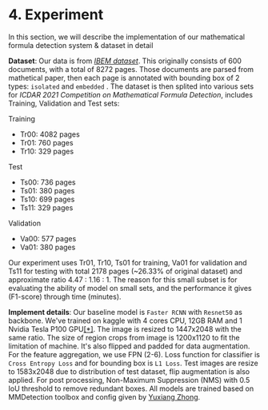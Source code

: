 # 4. Experiment

In this section, we will describe the implementation of our mathematical formula detection system & dataset in detail

**Dataset**: Our data is from [*IBEM dataset*](https://doi.org/10.5281/zenodo.4757864). This originally consists of 600 documents, with a total of 8272 pages. Those documents are parsed from mathetical paper, then each page is annotated with bounding box of 2 types: `isolated` and `embedded` . The dataset is then splited into various sets for *ICDAR 2021 Competition on Mathematical Formula Detection*, includes Training, Validation and Test sets:

Training
- Tr00: 4082 pages
- Tr01: 760 pages
- Tr10: 329 pages

Test
- Ts00: 736 pages
- Ts01: 380 pages
- Ts10: 699 pages
- Ts11: 329 pages

Validation
- Va00: 577 pages
- Va01: 380 pages 

Our experiment uses Tr01, Tr10, Ts01 for training, Va01 for validation and Ts11 for testing with total 2178 pages (~26.33% of original dataset) and approximate ratio 4.47 : 1.16 : 1. The reason for this small subset is for evaluating the ability of model on small sets, and the performance it gives (F1-score) through time (minutes).

**Implement details**: Our baseline model is `Faster RCNN` with `Resnet50` as backbone. We've trained on kaggle with 4 cores CPU, 12GB RAM and 1 Nvidia Tesla P100 GPU[\[*\]](https://www.kaggle.com/docs/notebooks). The image is resized to 1447x2048 with the same ratio. The size of region crops from image is 1200x1120 to fit the limitation of machine. It's also flipped and padded for data augmentation. For the feature aggregation, we use FPN (2-6). Loss function for classifier is `Cross Entropy Loss` and for bounding box is `L1 Loss`. Test images are resize to 1583x2048 due to distribution of test dataset, flip augmentation is also applied. For post processing, Non-Maximum Suppression (NMS) with 0.5 IoU threshold to remove redundant boxes. All models are trained based on MMDetection toolbox and config given by [Yuxiang Zhong](https://github.com/Yuxiang1995/ICDAR2021_MFD/blob/main/configs/_base_/models/faster_rcnn_r50_fpn.py).


